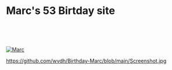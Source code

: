 # Marc's 53 Birtday site
<br>


<p <img src="https://github.com/wvdh/Birthday-Marc/blob/main/Screenshot.jpg" style="max-width: 30%; display: inline-block;"></a>
</p>

<a href= "https://github.com/wvdh/Birthday-Marc/blob/main/" rel="nofollow"><img src="https://github.com/wvdh/Birthday-Marc/blob/main/Screenshot.jpg;" alt="Marc" width="300" height="250" style="max-width: 100%;"></a>


https://github.com/wvdh/Birthday-Marc/blob/main/Screenshot.jpg
